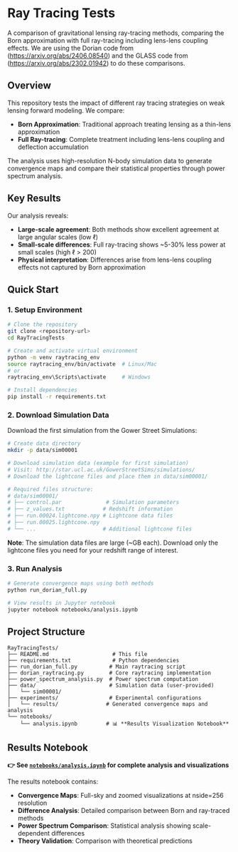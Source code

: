 # Ray Tracing Tests

A comparison of gravitational lensing ray-tracing methods, comparing the Born approximation with full ray-tracing including lens-lens coupling effects. We are using the Dorian code from (https://arxiv.org/abs/2406.08540) and the GLASS code from (https://arxiv.org/abs/2302.01942) to do these comparisons.

## Overview

This repository tests the impact of different ray tracing strategies on weak lensing forward modeling. We compare:

- **Born Approximation**: Traditional approach treating lensing as a thin-lens approximation
- **Full Ray-tracing**: Complete treatment including lens-lens coupling and deflection accumulation

The analysis uses high-resolution N-body simulation data to generate convergence maps and compare their statistical properties through power spectrum analysis.

## Key Results

Our analysis reveals:
- **Large-scale agreement**: Both methods show excellent agreement at large angular scales (low ℓ)
- **Small-scale differences**: Full ray-tracing shows ~5-30% less power at small scales (high ℓ > 200)
- **Physical interpretation**: Differences arise from lens-lens coupling effects not captured by Born approximation

## Quick Start

### 1. Setup Environment

```bash
# Clone the repository
git clone <repository-url>
cd RayTracingTests

# Create and activate virtual environment
python -m venv raytracing_env
source raytracing_env/bin/activate  # Linux/Mac
# or
raytracing_env\Scripts\activate     # Windows

# Install dependencies
pip install -r requirements.txt
```

### 2. Download Simulation Data

Download the first simulation from the Gower Street Simulations:

```bash
# Create data directory
mkdir -p data/sim00001

# Download simulation data (example for first simulation)
# Visit: http://star.ucl.ac.uk/GowerStreetSims/simulations/
# Download the lightcone files and place them in data/sim00001/

# Required files structure:
# data/sim00001/
# ├── control.par              # Simulation parameters
# ├── z_values.txt            # Redshift information
# ├── run.00024.lightcone.npy # Lightcone data files
# ├── run.00025.lightcone.npy
# └── ...                     # Additional lightcone files
```

**Note**: The simulation data files are large (~GB each). Download only the lightcone files you need for your redshift range of interest.

### 3. Run Analysis

```bash
# Generate convergence maps using both methods
python run_dorian_full.py

# View results in Jupyter notebook
jupyter notebook notebooks/analysis.ipynb
```

## Project Structure

```
RayTracingTests/
├── README.md                    # This file
├── requirements.txt             # Python dependencies
├── run_dorian_full.py          # Main raytracing script
├── dorian_raytracing.py        # Core raytracing implementation
├── power_spectrum_analysis.py  # Power spectrum computation
├── data/                       # Simulation data (user-provided)
│   └── sim00001/
├── experiments/                # Experimental configurations
│   └── results/               # Generated convergence maps and analysis
└── notebooks/
    └── analysis.ipynb         # 📊 **Results Visualization Notebook**
```

## Results Notebook

**👉 See [`notebooks/analysis.ipynb`](notebooks/analysis.ipynb) for complete analysis and visualizations**

The results notebook contains:
- **Convergence Maps**: Full-sky and zoomed visualizations at nside=256 resolution
- **Difference Analysis**: Detailed comparison between Born and ray-traced methods
- **Power Spectrum Comparison**: Statistical analysis showing scale-dependent differences
- **Theory Validation**: Comparison with theoretical predictions

